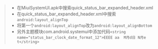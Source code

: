 >* 在MiuiSystemUI.apk中搜索quick_status_bar_expanded_header.xml 
>* 在quick_status_bar_expanded_header.xml中搜索`android:layout_alignTop` 
>* 将第一个`android:layout_alignTop`改为`android:layout_alignBottom` 
>* 另外主题模块com.android.systemui中添加代码`<string name="status_bar_clock_date_format_12">EEEE aa 
M月d日 N月e  t</string>`
